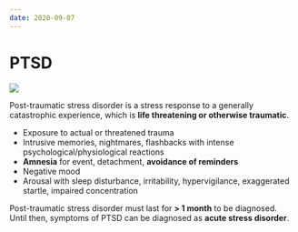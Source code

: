 ```yaml
---
date: 2020-09-07
---
```


# PTSD

<!-- PTSD vs acute stress disorder -->

![](https://photos.thisispiggy.com/file/wikiFiles/image-20200831080644959.png)

Post-traumatic stress disorder is a stress response to a generally catastrophic experience, which is **life threatening or otherwise traumatic**.

- Exposure to actual or threatened trauma
- Intrusive memories, nightmares, flashbacks with intense psychological/physiological reactions
- **Amnesia** for event, detachment, **avoidance of reminders**
- Negative mood
- Arousal with sleep disturbance, irritability, hypervigilance, exaggerated startle, impaired concentration

Post-traumatic stress disorder must last for **> 1 month** to be diagnosed. Until then, symptoms of PTSD can be diagnosed as **acute stress disorder**.
